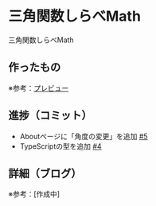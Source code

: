 # 三角関数しらべMath

三角関数しらべMath

## 作ったもの

※参考：[プレビュー](https://sankaku-kansu-shirabe-math.vercel.app/)

## 進捗（コミット）

- Aboutページに「角度の変更」を追加 [#5](https://github.com/ryo-i/sankaku-kansu-shirabe-math/issues/5)
- TypeScriptの型を追加 [#4](https://github.com/ryo-i/sankaku-kansu-shirabe-math/issues/4)

## 詳細（ブログ）

※参考：[作成中]